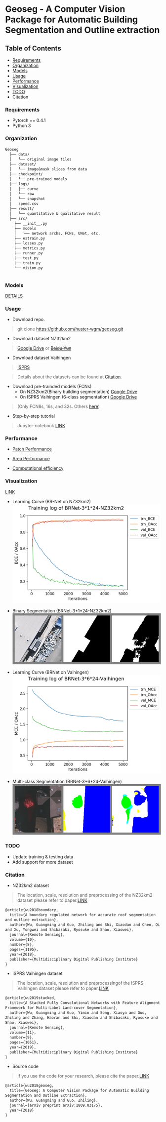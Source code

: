 # Geoseg - A Computer Vision Package for Automatic Building Segmentation and Outline extraction

## Table of Contents
- <a href='#requirements'>Requirements</a>
- <a href='#organization'>Organization</a>
- <a href='#models'>Models</a>
- <a href='#usage'>Usage</a>
- <a href='#performance'>Performance</a>
- <a href='#visualization'>Visualization</a>
- <a href='#todo'>TODO</a>
- <a href='#citation'>Citation</a>

### Requirements

- Pytorch == 0.4.1
- Python 3

### Organization
```
Geoseg
  ├── data/
  │   └── original image tiles
  ├── dataset/
  │   └── image&mask slices from data
  ├── checkpoint/
  │   └── pre-trained models
  ├── logs/
  │   ├── curve
  │   └── raw
  │   └── snapshot
  │   speed.csv
  ├── result/
  │   └── quantitative & qualitative result
  ├── src/
    ├── __init__.py
    ├── models
    │   └── network archs. FCNs, UNet, etc.
    ├── estrain.py
    ├── losses.py
    ├── metrics.py
    ├── runner.py
    ├── test.py
    ├── train.py
    └── vision.py
  
```

### Models
[DETAILS](./src/models/Archs.md)

### Usage

- Download repo.
> git clone  https://github.com/huster-wgm/geoseg.git

- Download dataset NZ32km2
> [Google Drive](https://drive.google.com/open?id=1PNkGLRT8J9h4Cx9iyS0Bh9vamQS_KOTz) or
<del> [Baidu Yun](https://pan.baidu.com/s/1ujpzi8CgH_H5KSzhR1_bZA) <del>

- Download dataset Vaihingen
> [ISPRS](http://www2.isprs.org/commissions/comm3/wg4/2d-sem-label-vaihingen.html)

> Details about the datasets can be found at <a href='#citation'>Citation</a>.

- Download pre-trainded models (FCNs)
    * On NZ32km2(Binary building segmentation) [Google Drive](https://drive.google.com/drive/folders/1ARbfh-um2c83r1nMegvS7IoCuRKovNuv?usp=sharing)
    * On ISPRS Vaihingen (6-class segmentation) [Google Drive](https://drive.google.com/drive/folders/1ARbfh-um2c83r1nMegvS7IoCuRKovNuv?usp=sharing)

> (Only FCN8s, 16s, and 32s. Others [here](./checkpoint))

- Step-by-step tutorial
> Jupyter-notebook [LINK](./How-to.ipynb)

### Performance

- [Patch Performance](./result/patchPerforms.csv)

- [Area Performance](./result/areaPerforms.csv)

- [Computational efficiency](./logs/speed.csv)


### Visualization 

[LINK](./logs/snapshot)

- Learning Curve (BR-Net on NZ32km2)
![FCN8s training curve](./logs/curve/BRNet-3*1*24-NZ32km2_iter_5000.png)

- Binary Segmentation (BRNet-3\*1\*24-NZ32km2)
![FCN8s NZ32km2](./logs/snapshot/BRNet-3*1*24-NZ32km2/BRNet-3*1*24-NZ32km2_iter-05000.png)

- Learning Curve (BRNet on Vaihingen)
![FCN8s training curve](./logs/curve/BRNet-3*6*24-Vaihingen_iter_5000.png)

- Multi-class Segmentation (BRNet-3\*6\*24-Vaihingen)
![FCN8s Vaihingen](./logs/snapshot/BRNet-3*6*24-Vaihingen/BRNet-3*6*24-Vaihingen_iter-05000.png)


### TODO
- Update training & testing data
- Add support for more dataset

### Citation

* NZ32km2 dataset
> The location, scale, resolution and preprocessing of the NZ32km2 dataset please refer to paper.[LINK](https://www.mdpi.com/2072-4292/10/8/1195/htm)
```
@article{wu2018boundary,
  title={A boundary regulated network for accurate roof segmentation and outline extraction},
  author={Wu, Guangming and Guo, Zhiling and Shi, Xiaodan and Chen, Qi and Xu, Yongwei and Shibasaki, Ryosuke and Shao, Xiaowei},
  journal={Remote Sensing},
  volume={10},
  number={8},
  pages={1195},
  year={2018},
  publisher={Multidisciplinary Digital Publishing Institute}
}
```
* ISPRS Vaihingen dataset
> The location, scale, resolution and preprocessingof the ISPRS Vaihingen dataset please refer to paper.[LINK](https://www.mdpi.com/2072-4292/11/9/1051/htm)

```
@article{wu2019stacked,
  title={A Stacked Fully Convolutional Networks with Feature Alignment Framework for Multi-Label Land-cover Segmentation},
  author={Wu, Guangming and Guo, Yimin and Song, Xiaoya and Guo, Zhiling and Zhang, Haoran and Shi, Xiaodan and Shibasaki, Ryosuke and Shao, Xiaowei},
  journal={Remote Sensing},
  volume={11},
  number={9},
  pages={1051},
  year={2019},
  publisher={Multidisciplinary Digital Publishing Institute}
}
```
* Source code

> If you use the code for your research, please cite the paper.[LINK](https://arxiv.org/pdf/1809.03175.pdf)
```
@article{wu2018geoseg,
  title={Geoseg: A Computer Vision Package for Automatic Building Segmentation and Outline Extraction},
  author={Wu, Guangming and Guo, Zhiling},
  journal={arXiv preprint arXiv:1809.03175},
  year={2018}
}
```
